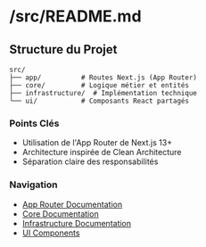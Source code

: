 # /src/README.md

## Structure du Projet

```
src/
├── app/          # Routes Next.js (App Router)
├── core/         # Logique métier et entités
├── infrastructure/  # Implémentation technique
└── ui/           # Composants React partagés
```

### Points Clés

- Utilisation de l'App Router de Next.js 13+
- Architecture inspirée de Clean Architecture
- Séparation claire des responsabilités

### Navigation

- [App Router Documentation](./app/README.md)
- [Core Documentation](./core/README.md)
- [Infrastructure Documentation](./infrastructure/README.md)
- [UI Components](./ui/README.md)

